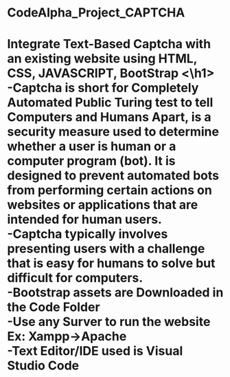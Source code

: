 # CodeAlpha_Project_CAPTCHA
<h1> Integrate Text-Based Captcha with an existing website using HTML, CSS, JAVASCRIPT, BootStrap <\h1> <br>
-Captcha is short for Completely Automated Public Turing test to tell Computers and Humans Apart, is a security measure used to determine whether a user is human or a computer program (bot). It is designed to prevent automated bots from performing certain actions on websites or applications that are intended for human users. <br>
-Captcha typically involves presenting users with a challenge that is easy for humans to solve but difficult for computers. <br>
-Bootstrap assets are Downloaded in the Code Folder <br>
-Use any Surver to run the website Ex: Xampp->Apache <br>
-Text Editor/IDE used is Visual Studio Code <br>
